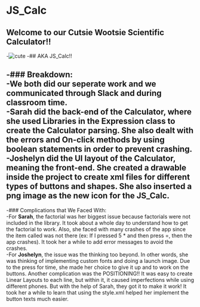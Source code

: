 # JS_Calc<br>

 ## Welcome to our Cutsie Wootsie Scientific Calculator!! <br>
-![cute](https://lh3.ggpht.com/G99eMzXonFXXY4gfljOckkW0i8zs5IJsZE-fDAF9IAo78Ne-k1Ls6VVD3Ank8LwGBCgl=w300)
-## AKA JS_Calc!!
 
-### Breakdown: <br>
-We both did our seperate work and we communicated through Slack and during classroom time.<br>
-**Sarah** did the back-end of the Calculator, where she used Libraries in the Expression class to create the Calculator parsing. She also dealt with the errors and On-click methods by using boolean statements in order to prevent crashing. <br>
-**Joshelyn** did the UI layout of the Calculator, meaning the front-end. She created a drawable inside the project to create xml files for different types of buttons and shapes. She also inserted a png image as the new icon for the JS_Calc. <br>
-
-### Complications that We Faced With: <br>
-For **Sarah**, the factorial was her biggest issue because factorials were not included in the library. It took about a whole day to understand how to get the factorial to work. Also, she faced with many crashes of the app since the item called was not there (ex: If I pressed 5 * and then press =, then the app crashes). It took her a while to add error messages to avoid the crashes. <br>
-For **Joshelyn**, the issue was the thinking too beyond. In other words, she was thinking of implementing custom fonts and doing a launch image. Due to the press for time, she made her choice to give it up and to work on the buttons. Another complication was the POSITIONING!! It was easy to create Linear Layouts to each line, but within it, it caused imperfections while using different phones. But with the help of Sarah, they got it to make it work! It took her a while to learn that using the style.xml helped her implement the button texts much easier.

